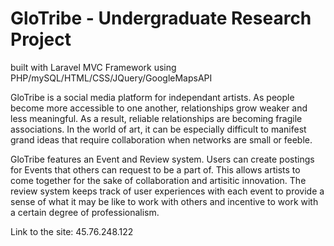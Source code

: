 # GloTribe - Undergraduate Research Project
built with Laravel MVC Framework
using PHP/mySQL/HTML/CSS/JQuery/GoogleMapsAPI

GloTribe is a social media platform for independant artists.  As people become more accessible to one another, relationships grow weaker and less meaningful.  As a result, reliable relationships are becoming fragile associations.  In the world of art, it can be especially difficult to manifest grand ideas that require collaboration when networks are small or feeble.

GloTribe features an Event and Review system.  Users can create postings for Events that others can request to be a part of.  This allows artists to come together for the sake of collaboration and artisitic innovation.  The review system keeps track of user experiences with each event to provide a sense of what it may be like to work with others and incentive to work with a certain degree of professionalism.

Link to the site: 45.76.248.122
